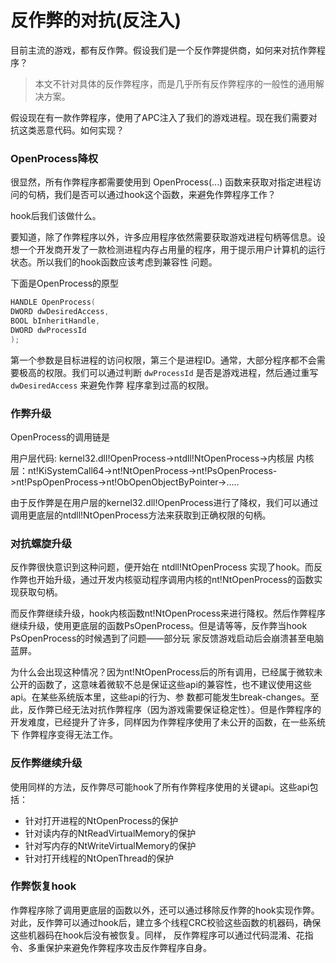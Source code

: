 # 反作弊的对抗(反注入)

目前主流的游戏，都有反作弊。假设我们是一个反作弊提供商，如何来对抗作弊程序？

> 本文不针对具体的反作弊程序，而是几乎所有反作弊程序的一般性的通用解决方案。

假设现在有一款作弊程序，使用了APC注入了我们的游戏进程。现在我们需要对抗这类恶意代码。如何实现？

### OpenProcess降权

很显然，所有作弊程序都需要使用到 OpenProcess(...) 函数来获取对指定进程访问的句柄，我们是否可以通过hook这个函数，来避免作弊程序工作？

hook后我们该做什么。

要知道，除了作弊程序以外，许多应用程序依然需要获取游戏进程句柄等信息。设想一个开发商开发了一款检测进程内存占用量的程序，用于提示用户计算机的运行状态。所以我们的hook函数应该考虑到兼容性
问题。

下面是OpenProcess的原型

``` cpp
HANDLE OpenProcess(
DWORD dwDesiredAccess,
BOOL bInheritHandle,
DWORD dwProcessId
);

```

第一个参数是目标进程的访问权限，第三个是进程ID。通常，大部分程序都不会需要极高的权限。我们可以通过判断 `dwProcessId` 是否是游戏进程，然后通过重写 `dwDesiredAccess` 来避免作弊
程序拿到过高的权限。

### 作弊升级

OpenProcess的调用链是

用户层代码: kernel32.dll!OpenProcess->ntdll!NtOpenProcess->内核层
内核层：nt!KiSystemCall64->nt!NtOpenProcess->nt!PsOpenProcess->nt!PspOpenProcess->nt!ObOpenObjectByPointer->.....

由于反作弊是在用户层的kernel32.dll!OpenProcess进行了降权，我们可以通过调用更底层的ntdll!NtOpenProcess方法来获取到正确权限的句柄。

### 对抗螺旋升级

反作弊很快意识到这种问题，便开始在 ntdll!NtOpenProcess 实现了hook。而反作弊也开始升级，通过开发内核驱动程序调用内核的nt!NtOpenProcess的函数实现获取句柄。

而反作弊继续升级，hook内核函数nt!NtOpenProcess来进行降权。然后作弊程序继续升级，使用更底层的函数PsOpenProcess。但是请等等，反作弊当hook PsOpenProcess的时候遇到了问题——部分玩
家反馈游戏启动后会崩溃甚至电脑蓝屏。

为什么会出现这种情况？因为nt!NtOpenProcess后的所有调用，已经属于微软未公开的函数了，这意味着微软不总是保证这些api的兼容性，也不建议使用这些api。在某些系统版本里，这些api的行为、参
数都可能发生break-changes。至此，反作弊已经无法对抗作弊程序（因为游戏需要保证稳定性）。但是作弊程序的开发难度，已经提升了许多，同样因为作弊程序使用了未公开的函数，在一些系统下
作弊程序变得无法工作。

### 反作弊继续升级

使用同样的方法，反作弊尽可能hook了所有作弊程序使用的关键api。这些api包括：

- 针对打开进程的NtOpenProcess的保护
- 针对读内存的NtReadVirtualMemory的保护
- 针对写内存的NtWriteVirtualMemory的保护
- 针对打开线程的NtOpenThread的保护


### 作弊恢复hook

作弊程序除了调用更底层的函数以外，还可以通过移除反作弊的hook实现作弊。对此，反作弊可以通过hook后，建立多个线程CRC校验这些函数的机器码，确保这些机器码在hook后没有被恢复。同样，
反作弊程序可以通过代码混淆、花指令、多重保护来避免作弊程序攻击反作弊程序自身。
